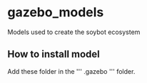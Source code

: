 # gazebo_models
Models used to create the soybot ecosystem

## How to install model
Add these folder in the ''' .gazebo ''' folder.
